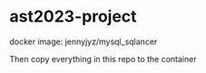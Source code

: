 # ast2023-project

docker image: jennyjyz/mysql_sqlancer

Then copy everything in this repo to the container
